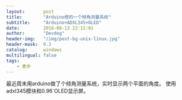 ```yaml
---
layout:       post
title:        "Arduino搭的一个倾角测量系统"
subtitle:     "Arduino+ADXL345+OLED"
date:         2016-08-13 22:11:01
author:       "Devdog"
header-img:   "/img/post-bg-unix-linux.jpg"
header-mask:  0.3
catalog:      windows
multilingual: false
tags:
    - 麦步
---
```



最近周末用arduino做了个倾角测量系统，实时显示两个平面的角度。
使用adxl345模块和0.96`OLED显示屏。

